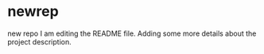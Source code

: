 # newrep
new repo
I am editing the README file. Adding some more details about the project description.
